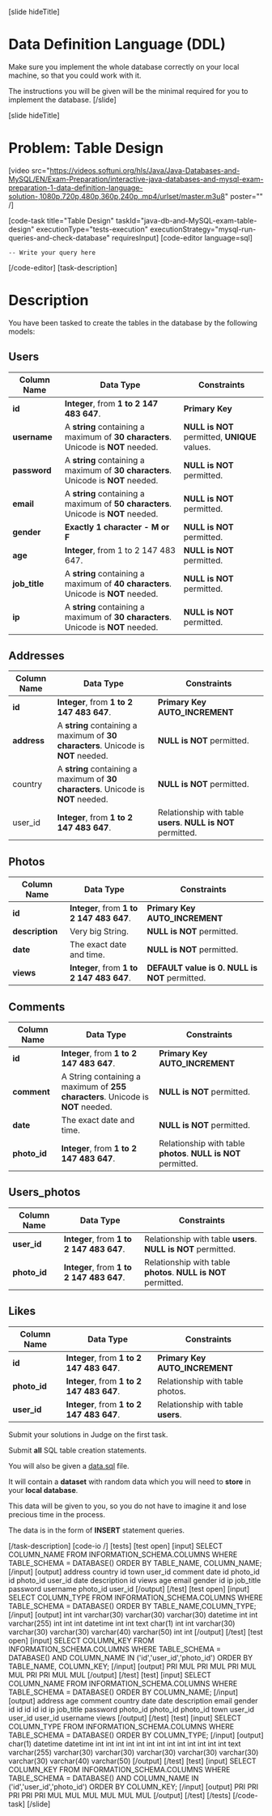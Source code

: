
[slide hideTitle]
# Data Definition Language (DDL)

Make sure you implement the whole database correctly on your local machine, so that you could work with it.

The instructions you will be given will be the minimal required for you to implement the database.
[/slide]

[slide hideTitle]
# Problem: Table Design

[video src="https://videos.softuni.org/hls/Java/Java-Databases-and-MySQL/EN/Exam-Preparation/interactive-java-databases-and-mysql-exam-preparation-1-data-definition-language-solution-,1080p,720p,480p,360p,240p,.mp4/urlset/master.m3u8" poster="" /]

[code-task title="Table Design" taskId="java-db-and-MySQL-exam-table-design" executionType="tests-execution" executionStrategy="mysql-run-queries-and-check-database" requiresInput]
[code-editor language=sql]
```
-- Write your query here

```
[/code-editor]
[task-description]
# Description
You have been tasked to create the tables in the database by the following models:

## Users

| **Column Name** |**Data Type** |**Constraints** |
| --- | --- |--- | 
| **id** | **Integer**, from **1 to 2 147 483 647**. | **Primary Key** | 
| **username** | A **string** containing a maximum of **30 characters**. Unicode is **NOT** needed. | **NULL is NOT** permitted, **UNIQUE** values. |
|**password**|A **string** containing a maximum of **30 characters**. Unicode is **NOT** needed.|**NULL is NOT** permitted.|
|**email**|A **string** containing a maximum of **50 characters**. Unicode is **NOT** needed.|**NULL is NOT** permitted.|
|**gender**|**Exactly 1 character - M or F**|**NULL is NOT** permitted.|
|**age**|**Integer**, from 1 to 2 147 483 647.|**NULL is NOT** permitted.|
|**job_title**|A **string** containing a maximum of **40 characters**. Unicode is **NOT** needed.|**NULL is NOT** permitted.|
|**ip**|A **string** containing a maximum of **30 characters**. Unicode is **NOT** needed.|**NULL is NOT** permitted.|

## Аddresses

| **Column Name** |**Data Type** |**Constraints** |
| --- | --- |--- | 
| **id** | **Integer**, from **1 to 2 147 483 647**. | **Primary Key AUTO_INCREMENT** | 
| **address** | A **string** containing a maximum of **30 characters**. Unicode is **NOT** needed. | **NULL is NOT** permitted. |
|country|A **string** containing a maximum of **30 characters**. Unicode is **NOT** needed.|**NULL is NOT** permitted.|
|user_id|**Integer**, from **1 to 2 147 483 647**.|Relationship with table **users**. **NULL is NOT** permitted.|

## Photos

| **Column Name** |**Data Type** |**Constraints** |
| --- | --- |--- | 
| **id** | **Integer**, from **1 to 2 147 483 647**. | **Primary Key AUTO_INCREMENT** | 
| **description** | Very big String. | **NULL is NOT** permitted. |
| **date** | The exact date and time. | **NULL is NOT** permitted. |
|**views**|**Integer**, from **1 to 2 147 483 647**.|**DEFAULT value is 0.** **NULL is NOT** permitted.|

## Comments

| **Column Name** |**Data Type** |**Constraints** |
| --- | --- |--- | 
| **id** | **Integer**, from **1 to 2 147 483 647**. | **Primary Key AUTO_INCREMENT** | 
| **comment** | A String containing a maximum of **255 characters**. Unicode is **NOT** needed. | **NULL is NOT** permitted. |
| **date** | The exact date and time. | **NULL is NOT** permitted. |
| **photo_id** | **Integer**, from **1 to 2 147 483 647**. | Relationship with table **photos**. **NULL is NOT** permitted. |


## Users_photos

| **Column Name** |**Data Type** |**Constraints** |
| --- | --- |--- | 
| **user_id** | **Integer**, from **1 to 2 147 483 647**. | Relationship with table **users**. **NULL is NOT** permitted. | 
| **photo_id** | **Integer**, from **1 to 2 147 483 647**. | Relationship with table **photos**. **NULL is NOT** permitted.|


## Likes

| **Column Name** |**Data Type** |**Constraints** |
| --- | --- |--- | 
| **id** | **Integer**, from **1 to 2 147 483 647**. |  **Primary Key AUTO_INCREMENT** | 
| **photo_id** | **Integer**, from **1 to 2 147 483 647**.  | Relationship with table photos. |
|**user_id**|**Integer**, from **1 to 2 147 483 647**.|Relationship with table **users**. |

Submit your solutions in Judge on the first task. 

Submit **all** SQL table creation statements.

You will also be given a [data.sql](https://videos.softuni.org/resources/java/java-mysql/01-Exam-Preparation-Table-Design.zip) file. 

It will contain a **dataset** with random data which you will need to **store** in your **local database**. 

This data will be given to you, so you do not have to imagine it and lose precious time in the process. 

The data is in the form of **INSERT** statement queries.

[/task-description]
[code-io /]
[tests]
[test open]
[input]
SELECT COLUMN_NAME FROM INFORMATION_SCHEMA.COLUMNS
WHERE TABLE_SCHEMA = DATABASE()
ORDER BY TABLE_NAME, COLUMN_NAME;
[/input]
[output]
address
country
id
town
user_id
comment
date
id
photo_id
id
photo_id
user_id
date
description
id
views
age
email
gender
id
ip
job_title
password
username
photo_id
user_id
[/output]
[/test]
[test open]
[input]
SELECT COLUMN_TYPE FROM INFORMATION_SCHEMA.COLUMNS
WHERE TABLE_SCHEMA = DATABASE()
ORDER BY TABLE_NAME,COLUMN_TYPE;
[/input]
[output]
int
int
varchar(30)
varchar(30)
varchar(30)
datetime
int
int
varchar(255)
int
int
int
datetime
int
int
text
char(1)
int
int
varchar(30)
varchar(30)
varchar(30)
varchar(40)
varchar(50)
int
int
[/output]
[/test]
[test open]
[input]
SELECT COLUMN_KEY FROM INFORMATION_SCHEMA.COLUMNS
WHERE TABLE_SCHEMA = DATABASE()
AND COLUMN_NAME IN ('id','user_id','photo_id')
ORDER BY TABLE_NAME, COLUMN_KEY;
[/input]
[output]
PRI
MUL
PRI
MUL
PRI
MUL
MUL
PRI
PRI
MUL
MUL
[/output]
[/test]
[test]
[input]
SELECT COLUMN_NAME FROM INFORMATION_SCHEMA.COLUMNS
WHERE TABLE_SCHEMA = DATABASE()
ORDER BY COLUMN_NAME;
[/input]
[output]
address
age
comment
country
date
date
description
email
gender
id
id
id
id
id
ip
job_title
password
photo_id
photo_id
photo_id
town
user_id
user_id
user_id
username
views
[/output]
[/test]
[test]
[input]
SELECT COLUMN_TYPE FROM INFORMATION_SCHEMA.COLUMNS
WHERE TABLE_SCHEMA = DATABASE()
ORDER BY COLUMN_TYPE;
[/input]
[output]
char(1)
datetime
datetime
int
int
int
int
int
int
int
int
int
int
int
int
int
text
varchar(255)
varchar(30)
varchar(30)
varchar(30)
varchar(30)
varchar(30)
varchar(30)
varchar(40)
varchar(50)
[/output]
[/test]
[test]
[input]
SELECT COLUMN_KEY FROM INFORMATION_SCHEMA.COLUMNS
WHERE TABLE_SCHEMA = DATABASE()
AND COLUMN_NAME IN ('id','user_id','photo_id')
ORDER BY COLUMN_KEY;
[/input]
[output]
PRI
PRI
PRI
PRI
PRI
MUL
MUL
MUL
MUL
MUL
MUL
[/output]
[/test]
[/tests]
[/code-task]
[/slide]
